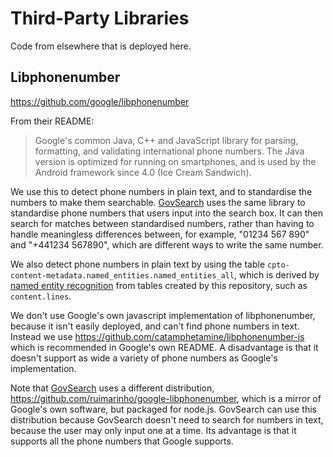 # Third-Party Libraries

Code from elsewhere that is deployed here.

## Libphonenumber

https://github.com/google/libphonenumber

From their README:

> Google's common Java, C++ and JavaScript library for parsing, formatting, and validating international phone numbers. The Java version is optimized for running on smartphones, and is used by the Android framework since 4.0 (Ice Cream Sandwich).

We use this to detect phone numbers in plain text, and to standardise the
numbers to make them searchable.
[GovSearch](https://github.com/alphagov/govuk-knowledge-graph-search) uses the
same library to standardise phone numbers that users input into the search box.
It can then search for matches between standardised numbers, rather than having
to handle meaningless differences between, for example, "01234 567 890" and
"+441234 567890", which are different ways to write the same number.

We also detect phone numbers in plain text by using the table
`cpto-content-metadata.named_entities.named_entities_all`, which is derived by
[named entity recognition](https://github.com/alphagov/govuk-content-metadata)
from tables created by this repository, such as `content.lines`.

We don't use Google's own javascript implementation of libphonenumber, because it
isn't easily deployed, and can't find phone numbers in text.  Instead we use
https://github.com/catamphetamine/libphonenumber-js which is recommended in
Google's own README.  A disadvantage is that it doesn't support as wide a
variety of phone numbers as Google's implementation.

Note that [GovSearch](https://github.com/alphagov/govuk-knowledge-graph-search)
uses a different distribution,
https://github.com/ruimarinho/google-libphonenumber, which is a mirror of
Google's own software, but packaged for node.js.  GovSearch can use this
distribution because GovSearch doesn't need to search for numbers in text,
because the user may only input one at a time.  Its advantage is that it
supports all the phone numbers that Google supports.

